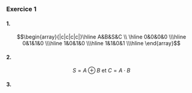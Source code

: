 ### Exercice 1
#### 1.
$$\begin{array}{|c|c|c|c|}\hline 
A&B&S&C \\ \hline
0&0&0&0 \\\hline
0&1&1&0 \\\hline
1&0&1&0 \\\hline
1&1&0&1 \\\hline
\end{array}$$

#### 2.
$$S = A \oplus B \text{ et } C = A \cdot B $$

#### 3.
